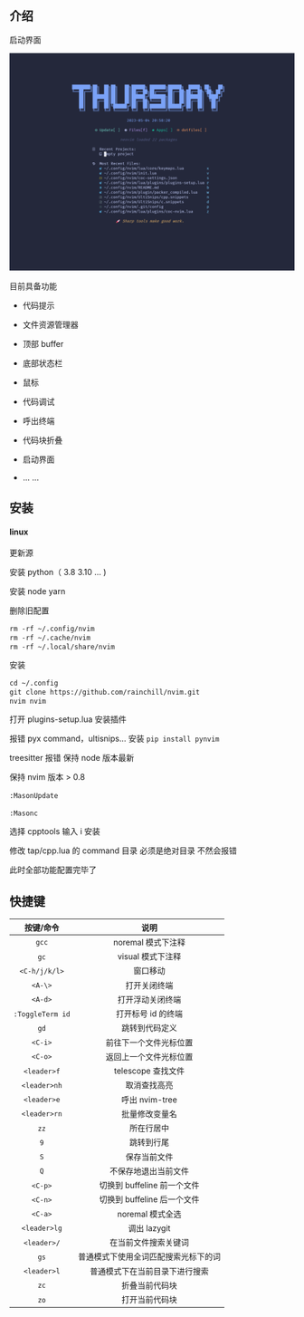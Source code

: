 ## 介绍

启动界面

<img title="" src="./doc/img/dashborad.png" alt="" data-align="center">

目前具备功能

- 代码提示

- 文件资源管理器

- 顶部 buffer

- 底部状态栏

- 鼠标

- 代码调试

- 呼出终端

- 代码块折叠

- 启动界面

- ... ...

## 安装

#### linux

更新源

安装 python（ 3.8 3.10 … )

安装 node yarn

删除旧配置

```
rm -rf ~/.config/nvim
rm -rf ~/.cache/nvim
rm -rf ~/.local/share/nvim
```

安装

```
cd ~/.config
git clone https://github.com/rainchill/nvim.git
nvim nvim
```

打开 plugins-setup.lua 安装插件

报错 pyx command，ultisnips... 安装 `pip install pynvim`

treesitter 报错 保持 node 版本最新

保持 nvim 版本 > 0.8

`:MasonUpdate`

`:Masonc`

选择 cpptools 输入 i 安装

修改 tap/cpp.lua 的 command 目录 必须是绝对目录 不然会报错

此时全部功能配置完毕了

## 快捷键

|    按键/命令     |            说明             |
| :--------------: | :-------------------------: |
|      `gcc`       |     noremal 模式下注释      |
|       `gc`       |      visual 模式下注释      |
|  `<C-h/j/k/l>`   |          窗口移动           |
|     `<A-\>`      |        打开关闭终端         |
|     `<A-d>`      |      打开浮动关闭终端       |
| `:ToggleTerm id` |     打开标号 id 的终端      |
|       `gd`       |       跳转到代码定义        |
|     `<C-i>`      |   前往下一个文件光标位置    |
|     `<C-o>`      |   返回上一个文件光标位置    |
|   `<leader>f`    |     telescope 查找文件      |
|   `<leader>nh`   |        取消查找高亮         |
|   `<leader>e`    |       呼出 nvim-tree        |
|   `<leader>rn`   |       批量修改变量名        |
|       `zz`       |         所在行居中          |
|       `9`        |         跳转到行尾          |
|       `S`        |        保存当前文件         |
|       `Q`        |    不保存地退出当前文件     |
|     `<C-p>`      | 切换到 buffeline 前一个文件 |
|     `<C-n>`      | 切换到 buffeline 后一个文件 |
|     `<C-a>`      |      noremal 模式全选       |
|   `<leader>lg`   |        调出 lazygit         |
|   `<leader>/`    |     在当前文件搜索关键词    |
|      `gs`        |    普通模式下使用全词匹配搜索光标下的词 |
|   `<leader>l`    |  普通模式下在当前目录下进行搜索 |
|      `zc`        |         折叠当前代码块         |
|      `zo`        |         打开当前代码块         |
